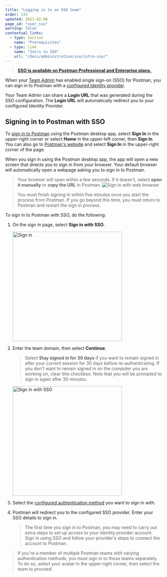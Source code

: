 ```yaml
---
title: "Logging in to an SSO team"
order: 133
updated: 2021-02-08
page_id: "user_sso"
warning: false
contextual_links:
  - type: section
    name: "Prerequisites"
  - type: link
    name: "Intro to SSO"
    url: "/docs/administration/sso/intro-sso/"
---
```


> **[SSO is available on Postman Professional and Enterprise plans.](https://www.postman.com/pricing)**

When your [Team Admin](/docs/collaborating-in-postman/roles-and-permissions/#team-roles) has enabled single sign-on (SSO) for Postman, you can sign in to Postman with a [configured Identity provider](/docs/administration/sso/intro-sso/#identity-providers-supported).

Your Team Admin can share a **Login URL** that was generated during the SSO configuration. The **Login URL** will automatically redirect you to your configured Identity Provider.

## Signing in to Postman with SSO

To [sign in to Postman](/docs/getting-started/postman-account/#signing-into-postman) using the Postman desktop app, select **Sign In** in the upper-right corner or select **Home** in the upper-left corner, then **Sign In**. You can also go to [Postman's website](https://www.postman.com/) and select **Sign In** in the upper-right corner of the page.

When you sign in using the Postman desktop app, the app will open a new screen that directs you to sign in from your browser. Your default browser will automatically open a webpage asking you to sign in to Postman.

> Your browser will open within a few seconds. If it doesn't, select **open it manually** or **copy the URL** in Postman. <img src="https://assets.postman.com/postman-docs/sign-in-with-web-browser.jpg" alt="Sign in with web browser"/>

<!-- -->

> You must finish signing in within five minutes once you start the process from Postman. If you go beyond this time, you must return to Postman and restart the sign in process.

To sign in to Postman with SSO, do the following:

1. On the sign in page, select **Sign in with SSO**.

    <img src="https://assets.postman.com/postman-docs/sign-in-v9.16.jpg" alt="Sign in" width="350px"/>

1. Enter the team domain, then select **Continue**.

    > Select **Stay signed in for 30 days** if you want to remain signed in after your current session for 30 days before re-authenticating. If you don't want to remain signed in on the computer you are working on, clear this checkbox. Note that you will be prompted to sign in again after 30 minutes.

    <img src="https://assets.postman.com/postman-docs/postman-sign-in-sso-v9.16.jpg" alt="Sign in with SSO" width="350px"/>

1. Select the [configured authentication method](/docs/administration/sso/admin-sso/#configuring-single-sign-on) you want to sign in with.

1. Postman will redirect you to the configured SSO provider. Enter your SSO details to sign in.

    > The first time you sign in to Postman, you may need to carry out extra steps to set up access to your identity provider account. Sign in using SSO and follow your provider's steps to connect the account to Postman.

> If you're a member of multiple Postman teams with varying authentication methods, you must sign in to those teams separately. To do so, select your avatar in the upper-right corner, then select the team to proceed.
